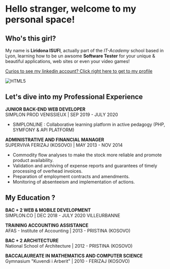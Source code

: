 # Hello stranger, welcome to my personal space!


## Who's this girl?

My name is **Liridona ISUFI**, actually part of the *IT-Academy* school based in Lyon,
learning how to be un awsome **Software Tester** for your unique & beautiful applications, web sites or even your video games!  
  
[Curios to see my linkedin account? Click right here to get to my profile](https://www.linkedin.com/in/liridona-isufi-1077231a4/)

<img alt="HTML5" src="https://img.shields.io/badge/html5-%23E34F26.svg?style=for-the-badge&logo=html5&logoColor=white"/>


## Let's dive into my Professional Experience

**JUNIOR BACK-END WEB DEVELOPER**  
SIMPLON PROD VENISSIEUX | SEP 2019 - JULY 2020  
- SIMPLONLINE : Collaborative learning platform in active pedagogy (PHP, SYMFONY & API PLATFORM)

**ADMINISTRATIVE AND FINANCIAL MANAGER**  
SUPERVIVA FERIZAJ (KOSOVO) | MAY 2013 - NOV 2014
- Commodity flow analyses to make the stock more reliable and promote product availability.
- Validation and archiving of expense reports and guarantees of timely processing of overhead invoices.
- Preparation of employment contracts and amendments.
- Monitoring of absenteeism and implementation of actions.


## My Education ?

**BAC + 2 WEB & MOBILE DEVELOPMENT**  
SIMPLON.CO | DEC 2018 - JULY 2020 VILLEURBANNE

**TRAINING ACCOUNTING ASSISTANCE**  
AFAS - Institute of Accounting | 2013 - PRISTINA (KOSOVO)

**BAC + 2 ARCHITECTURE**  
National School of Architecture | 2012 - PRISTINA (KOSOVO)

**BACCALAUREATE IN MATHEMATICS AND COMPUTER SCIENCE**  
Gymnasium "Kuvendi i Arberit" | 2010 - FERIZAJ (KOSOVO)

